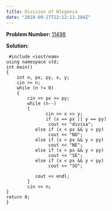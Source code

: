 ```yaml
---
title: Division of Nlogonia
date: "2018-09-27T22:12:13.284Z"
---
```


**Problem Number:** [11498](https://uva.onlinejudge.org/index.php?option=com_onlinejudge&Itemid=8&category=26&page=show_problem&problem=2493) 



**Solution:**     

     #include <iostream>    
    using namespace std;    
    int main() 
    {
        int n, px, py, x, y;
        cin >> n;
        while (n != 0) 
        {
	        cin >> px >> py;
	        while (n--) 
	        {
		           cin >> x >> y;
		           if (x == px || y == py)    
				    cout << "divisa";
			   else if (x < px && y > py)
					cout << "NO";
			   else if (x > px && y > py)
				    cout << "NE";
			   else if (x > px && y < py)
					cout << "SE";
			   else if (x < px && y < py)
					cout << "SO";
    
			   cout << endl;
		    }
		    cin >> n;
	}
	return 0;
	}

